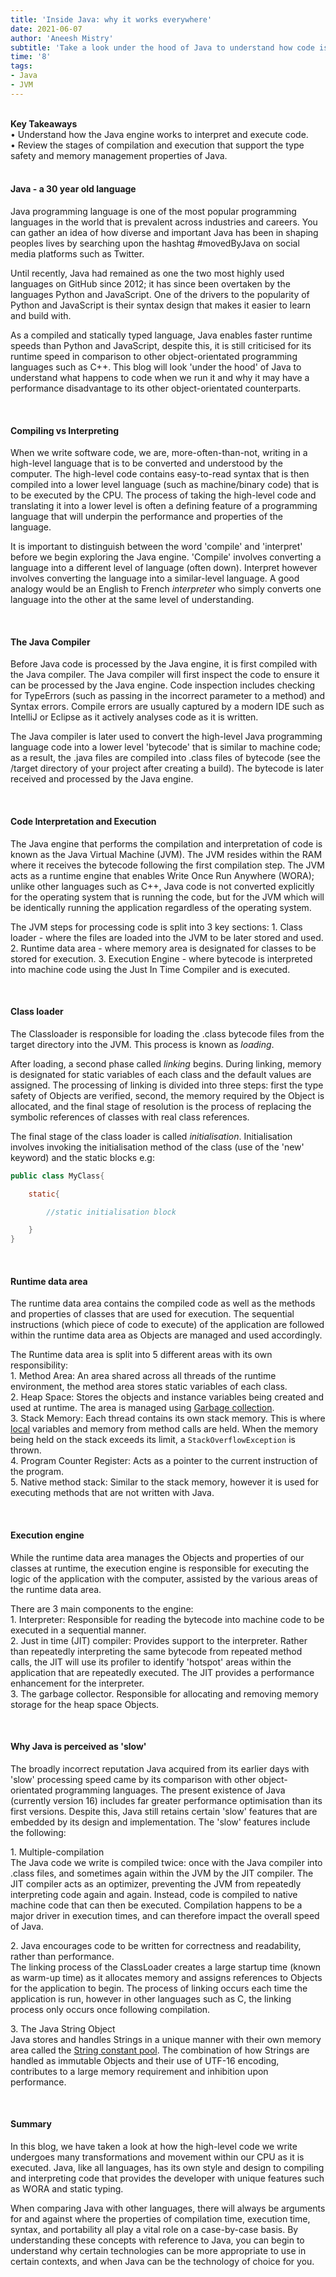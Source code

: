 ```yaml
---
title: 'Inside Java: why it works everywhere'
date: 2021-06-07
author: 'Aneesh Mistry'
subtitle: 'Take a look under the hood of Java to understand how code is compiled, interpreted and executed within the machine.'
time: '8'
tags:
- Java
- JVM
---
```

<br>
<strong>Key Takeaways</strong><br>
&#8226; Understand how the Java engine works to interpret and execute code.<br>
&#8226; Review the stages of compilation and execution that support the type safety and memory management properties of Java.<br>

<br>
<h4>Java - a 30 year old language</h4>
<p>
Java programming language is one of the most popular programming languages in the world that is prevalent across industries and careers. You can gather an idea of
how diverse and important Java has been in shaping peoples lives by searching upon the hashtag #movedByJava on social media platforms such as Twitter. 
</p>
<p>
Until recently, Java had remained as one the two most highly used languages on GitHub since 2012; it has since been overtaken by the languages Python and JavaScript. 
One of the drivers to the popularity of Python and JavaScript is their syntax design that makes it easier to learn and build with.
</p>
<p>
As a compiled and statically typed language, Java enables faster runtime speeds than Python and JavaScript, despite this, it is still criticised for its runtime speed in 
comparison to other object-orientated programming languages such as C++. This blog will look 'under the hood' of Java to understand what happens to code when we run it and
why it may have a performance disadvantage to its other object-orientated counterparts.
</p>
<br>
<h4>Compiling vs Interpreting</h4>
<p>
When we write software code, we are, more-often-than-not, writing in a high-level language that is to be converted and understood by the computer.
The high-level code contains easy-to-read syntax that is then compiled into a lower level language (such as machine/binary code) that is to be executed by the CPU.
The process of taking the high-level code and translating it into a lower level is often a defining feature of a programming language that will 
underpin the performance and properties of the language.  
</p>
<p>
It is important to distinguish between the word 'compile' and 'interpret' before we begin exploring the Java engine. 'Compile' involves converting a language
into a different level of language (often down). Interpret however involves converting the language into a similar-level language.
A good analogy would be an English to French <i>interpreter</i> who simply converts one language into the other at the same level of understanding. 
</p>
<br>
<h4>The Java Compiler</h4>
<p>
Before Java code is processed by the Java engine, it is first compiled with the Java compiler.
The Java compiler will first inspect the code to ensure it can be processed by the Java engine. Code inspection includes checking for TypeErrors
(such as passing in the incorrect parameter to a method) and Syntax errors. Compile errors are usually captured by a modern IDE such as IntelliJ or Eclipse as it actively analyses code as it is written.
</p>
<p>
The Java compiler is later used to convert the high-level Java programming language code into a lower level 'bytecode' that is similar to machine code; 
as a result, the .java files are compiled into .class files of bytecode (see the /target directory of your project after creating a build). 
The bytecode is later received and processed by the Java engine.
</p>

<br>
<h4>Code Interpretation and Execution</h4>
<p>
The Java engine that performs the compilation and interpretation of code is known as the Java Virtual Machine (JVM).
The JVM resides within the RAM where it receives the bytecode following the first compilation step. 
The JVM acts as a runtime engine that enables Write Once Run Anywhere (WORA); unlike other languages such as C++, Java code is not converted explicitly for the operating
system that is running the code, but for the JVM which will be identically running the application regardless of the operating system. 
</p>
<p>
The JVM steps for processing code is split into 3 key sections:
1. Class loader - where the files are loaded into the JVM to be later stored and used. 
2. Runtime data area - where memory area is designated for classes to be stored for execution. 
3. Execution Engine - where bytecode is interpreted into machine code using the Just In Time Compiler and is executed.
</p>

<br>
<h4>Class loader</h4>
<p>
The Classloader is responsible for loading the .class bytecode files from the target directory into the JVM. This process is known as <i>loading</i>.
</p>
<p>
After loading, a second phase called <i>linking</i> begins. During linking, memory is designated for static variables of each class and the default values are assigned. 
The processing of linking is divided into three steps: first the type safety of Objects are verified, second, the memory required by the Object is allocated, and the final stage of resolution is the process of replacing the symbolic references of classes with real class references.  
</p>
<p>
The final stage of the class loader is called <i>initialisation</i>. Initialisation involves invoking the initialisation method of the class (use of the 'new' keyword) and the static blocks e.g:

```java
public class MyClass{

    static{

        //static initialisation block

    }
}

```
</p>

<br>
<h4>Runtime data area</h4>
<p>
The runtime data area contains the compiled code as well as the methods and properties of classes that are used for execution. 
The sequential instructions (which piece of code to execute) of the application are followed within the runtime data area as Objects are managed and used accordingly.
</p>
<p>
The Runtime data area is split into 5 different areas with its own responsibility:<br>
1. Method Area: An area shared across all threads of the runtime environment, the method area stores static variables of each class.<br>
2. Heap Space: Stores the objects and instance variables being created and used at runtime. The area is managed using <a href="https://aneesh.co.uk/how-the-jvm-manages-memory">Garbage collection</a>.<br>
3. Stack Memory: Each thread contains its own stack memory. This is where <u>local</u> variables and memory from method calls are held. When the memory being held on the stack exceeds its limit, a <code>StackOverflowException</code> is thrown. <br>
4. Program Counter Register: Acts as a pointer to the current instruction of the program.<br>
5. Native method stack: Similar to the stack memory, however it is used for executing methods that are not written with Java. 
</p>

<br>
<h4>Execution engine</h4>
<p>
While the runtime data area manages the Objects and properties of our classes at runtime, the execution engine is responsible for executing the logic 
of the application with the computer, assisted by the various areas of the runtime data area. 
</p>
<p>
There are 3 main components to the engine:<br>
1. Interpreter: Responsible for reading the bytecode into machine code to be executed in a sequential manner.<br>
2. Just in time (JIT) compiler: Provides support to the interpreter. Rather than repeatedly interpreting the same bytecode from repeated method calls, the JIT will use its profiler to identify 'hotspot' areas within the application that are repeatedly executed. The JIT provides a performance enhancement for the interpreter.<br>
3. The garbage collector. Responsible for allocating and removing memory storage for the heap space Objects.
</p>

<br>
<h4>Why Java is perceived as 'slow'</h4>
<p>
The broadly incorrect reputation Java acquired from its earlier days with 'slow' processing speed came by its comparison with other object-orientated programming languages.
The present existence of Java (currently version 16) includes far greater performance optimisation than its first versions. 
Despite this, Java still retains certain 'slow' features that are embedded by its design and implementation. 
The 'slow' features include the following:<br>
</p>
<p>
1. Multiple-compilation<br>
The Java code we write is compiled twice: once with the Java compiler into .class files, and sometimes again within the JVM by the JIT compiler.
The JIT compiler acts as an optimizer, preventing the JVM from repeatedly interpreting code again and again. Instead, code is compiled to native machine code
that can then be executed. Compilation happens to be a major driver in execution times, and can therefore impact the overall speed of Java.
</p>
<p>
2. Java encourages code to be written for correctness and readability, rather than performance.<br>
The linking process of the ClassLoader creates a large startup time (known as warm-up time) as it allocates memory and assigns references to Objects for the application to begin. 
The process of linking occurs each time the application is run, however in other languages such as C, the linking process only occurs once following compilation. 
</p>
<p>
3. The Java String Object<br>
Java stores and handles Strings in a unique manner with their own memory area called the <a href="https://aneesh.co.uk/the-string-class">String constant pool</a>.
The combination of how Strings are handled as immutable Objects and their use of UTF-16 encoding, contributes to a large memory requirement and inhibition upon performance.
</p>

<br>
<h4>Summary</h4>
<p>
In this blog, we have taken a look at how the high-level code we write undergoes many transformations and movement within our CPU as it is executed.
Java, like all languages, has its own style and design to compiling and interpreting code that provides the developer with unique features such as WORA and static typing.
</p>
<p>
When comparing Java with other languages, there will always be arguments for and against where the properties of compilation time, execution time, syntax, and portability all play a 
vital role on a case-by-case basis. 
By understanding these concepts with reference to Java, you can begin to understand why certain technologies can be more appropriate to use in certain contexts, and when Java
can be the technology of choice for you.  
</p>